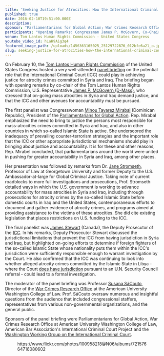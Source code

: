 ```yaml
---
title: 'Seeking Justice for Atrocities: How the International Criminal Court Could Advance Accountability in Iraq and Syria'
published: true
date: 2016-02-10T19:51:00.000Z
description:
sponsor: "Parliamentarians for Global Action; War Crimes Research Office, American University Washington College of Law; American Bar Association's International Criminal Court Project; Washington Working Group on the International Criminal Court"
participants: "Opening Remarks: Congressman James P. McGovern, Co-Chair, Tom Lantos Human Rights Commission \nPanelists: Minou Tavarez Mirabal, Congresswoman from the Dominican Republic and President, Parliamentarians for Global Action; Jane Stromseth, Former Deputy to the Ambassador-at-Large for Global Criminal Justice, U.S. Department of State, and Professor, Georgetown University School of Law; James Stewart, Deputy Prosecutor, International Criminal Court \nModerator Professor Susana SáCouto, Director, War Crimes Research Office, American University Washington College of Law"
venue: Tom Lantos Human Rights Commission - United States Congress
youtube_video_id: hLaH9Aig3q4
featured_image_path: /uploads/1456363165025_25129722876_012bfe6a21_o.jpg
slug: seeking-justice-for-atrocities-how-the-international-criminal-court-could-advance-accountability-in-iraq-and-syria
---
```



On February 10, the [Tom Lantos Human Rights Commission](https://humanrightscommission.house.gov/) of the United States Congress hosted a very well-attended [panel briefing](https://humanrightscommission.house.gov/events/hearings/seeking-justice-atrocities-how-international-criminal-court-could-advance) on the potential role that the International Criminal Court (ICC) could play in achieving justice for atrocity crimes committed in Syria and Iraq. The briefing began with opening remarks by co-chair of the Tom Lantos Human Rights Commission, U.S. Representative [James P. McGovern (D-Mass)](http://mcgovern.house.gov/), who stressed that on-going mass atrocities in Syria and Iraq demand justice, and that the ICC and other avenues for accountability must be pursued.

The first panelist was Congresswoman [Minou Tavarez Mirabal](http://www.pgaction.org/about/whos-who.html) (Dominican Republic), President of the [Parliamentarians for Global Action](http://www.pgaction.org/). Rep. Mirabal emphasized the need to bring to justice the persons most responsible for mass-atrocities crimes committed in Syria and Iraq, and also in other countries in which so-called Islamic State is active. She underscored the inadequacy of prevailing counter-terrorism strategies and the important role that the ICC or other appropriate jurisdictional mechanisms should play in bringing about justice and accountability. It is for these and other reasons, Rep. Mirabel concluded, that parliamentarians around the world were united in pushing for greater accountability in Syria and Iraq, among other places.

Her presentation was followed by remarks from Dr. [Jane Stromseth](https://www.law.georgetown.edu/faculty/stromseth-jane-e.cfm), Professor of Law at Georgetown University and former Deputy to the U.S. Ambassador-at-large for Global Criminal Justice. Taking note of current roadblocks to more full investigations and prosecutions, Prof. Stromseth detailed ways in which the U.S. government is working to advance accountability for mass atrocities in Syria and Iraq, including through prosecutions for atrocity crimes by the so-called Islamic State before domestic courts in Iraq and the United States, contemporaneous efforts to document and gather evidence of atrocity crimes, and programs aimed at providing assistance to the victims of these atrocities. She did cite existing legislation that places restrictions on U.S. funding to the ICC.

The final panelist was [James Stewart](https://www.icc-cpi.int/en_menus/icc/structure%20of%20the%20court/office%20of%20the%20prosecutor/Pages/DeputyProsecutor.aspx) (Canada), the Deputy Prosecutor of the [ICC](https://www.icc-cpi.int/EN_Menus/icc/Pages/default.aspx). In his remarks, Deputy Prosecutor Stewart discussed the jurisdictional limitations that prevent the ICC from having jurisdiction in Syria and Iraq, but highlighted on-going efforts to determine if foreign fighters of the so-called Islamic State whose nationality puts them within the ICC's jurisdiction were sufficiently responsible enough to warrant investigation by the Court. He also confirmed that the ICC was continuing to look into whether alleged atrocity crimes committed by the Islamic State in Libya - where the Court [does have jurisdiction](http://www.aba-icc.org/country/libya/) pursuant to an U.N. Security Council referral - could lead to a formal investigation.

The moderator of the panel briefing was Professor [Susana S&aacute;Couto](https://www.wcl.american.edu/faculty/sacouto/), Director of the [War Crimes Research Office](https://www.wcl.american.edu/warcrimes/) at the American University Washington College of Law. Prof. S&aacute;Couto oversaw numerous and insightful questions from the audience that included congressional staffers, representatives from various non-governmental organizations, and the general public.

Sponsors of the panel briefing were Parliamentarians for Global Action, War Crimes Research Office at American University Washington College of Law, American Bar Association's International Criminal Court Project and the [Washington Working Group on the International Criminal Court](http://washingtonicc.org/).

<figure data-type="embed">https://www.flickr.com/photos/100958218@N06/albums/72157664716080602&nbsp;</figure>